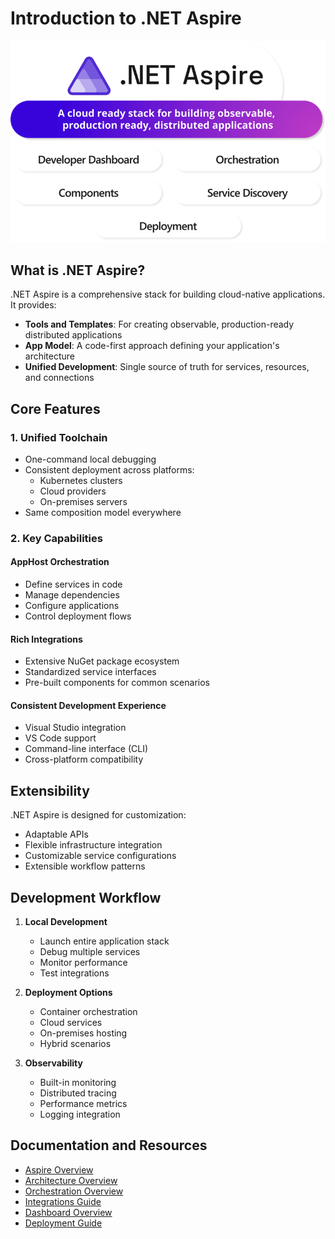 # Introduction to .NET Aspire

![What is .NET Aspire?](../img/aspire_intro.png)

## What is .NET Aspire?

.NET Aspire is a comprehensive stack for building cloud-native applications. It provides:

- **Tools and Templates**: For creating observable, production-ready distributed applications
- **App Model**: A code-first approach defining your application's architecture
- **Unified Development**: Single source of truth for services, resources, and connections

## Core Features

### 1. Unified Toolchain
- One-command local debugging
- Consistent deployment across platforms:
  - Kubernetes clusters
  - Cloud providers
  - On-premises servers
- Same composition model everywhere

### 2. Key Capabilities

#### AppHost Orchestration
- Define services in code
- Manage dependencies
- Configure applications
- Control deployment flows

#### Rich Integrations
- Extensive NuGet package ecosystem
- Standardized service interfaces
- Pre-built components for common scenarios

#### Consistent Development Experience
- Visual Studio integration
- VS Code support
- Command-line interface (CLI)
- Cross-platform compatibility

## Extensibility

.NET Aspire is designed for customization:
- Adaptable APIs
- Flexible infrastructure integration
- Customizable service configurations
- Extensible workflow patterns

## Development Workflow

1. **Local Development**
   - Launch entire application stack
   - Debug multiple services
   - Monitor performance
   - Test integrations

2. **Deployment Options**
   - Container orchestration
   - Cloud services
   - On-premises hosting
   - Hybrid scenarios

3. **Observability**
   - Built-in monitoring
   - Distributed tracing
   - Performance metrics
   - Logging integration

## Documentation and Resources
- [Aspire Overview](https://learn.microsoft.com/en-us/dotnet/aspire/get-started/aspire-overview)
- [Architecture Overview](https://learn.microsoft.com/en-us/dotnet/aspire/architecture/overview)
- [Orchestration Overview](https://learn.microsoft.com/en-us/dotnet/aspire/fundamentals/app-host-overview)
- [Integrations Guide](https://learn.microsoft.com/en-us/dotnet/aspire/fundamentals/integrations-overview)
- [Dashboard Overview](https://learn.microsoft.com/en-us/dotnet/aspire/fundamentals/dashboard/overview)
- [Deployment Guide](https://learn.microsoft.com/en-us/dotnet/aspire/deployment/overview)